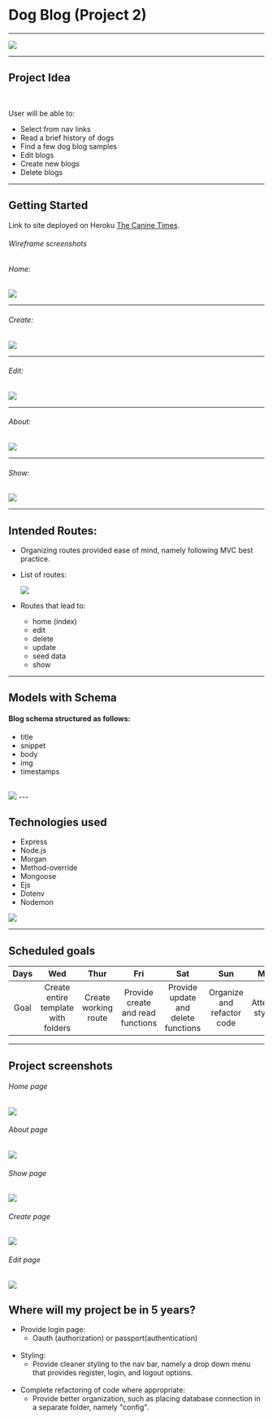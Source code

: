 # Dog Blog (Project 2)
---
<img src="https://media.istockphoto.com/photos/crazy-looking-black-and-white-border-collie-dog-say-looking-intently-picture-id1213516345?k=20&m=1213516345&s=612x612&w=0&h=_XUSwcrXe5HjI2QEby0ex6Tl1fB_YJUzUU8o2cUt0YA=">

---
## Project Idea
<br>

User will be able to:

- Select from nav links
- Read a brief history of dogs
- Find a few dog blog samples
- Edit blogs
- Create new blogs
- Delete blogs

---

## Getting Started

Link to site deployed on Heroku [The Canine Times](https://dog-blog-1217.herokuapp.com/blogs).


###### Wireframe screenshots

###### Home:
<img src="https://i.imgur.com/GsjKWmW.png">

---
###### Create:
<img src="https://i.imgur.com/lL2Baxn.png">

---
###### Edit:
<img src="https://i.imgur.com/GHksHxn.png">

---
###### About:
<img src="https://i.imgur.com/oCEhqqN.png">

---
###### Show:
<img src="https://i.imgur.com/ttx64ut.png">

---

## Intended Routes:

- Organizing routes provided ease of mind, namely following MVC best practice.

- List of routes:

	<img src="https://i.imgur.com/B3OIa05.png">

- Routes that lead to:
  - home (index)
  - edit
  - delete
  - update
  - seed data
  - show
---

## Models with Schema

#### Blog schema structured as follows:

- title
- snippet
- body
- img
- timestamps
<br>
<img src="https://i.imgur.com/xtS6YVf.png">
---

## Technologies used

- Express
- Node.js
- Morgan
- Method-override
- Mongoose
- Ejs
- Dotenv
- Nodemon

<img src="https://i.imgur.com/shVohx0.png">

---
## Scheduled goals

| Days | Wed | Thur | Fri | Sat | Sun | Mon | Tue | Wed |
| :---: | :---: | :---: | :---: | :---: | :---: | :---: | :---: | :---: |
| Goal | Create entire template with folders | Create working route | Provide create and read functions | Provide update and delete functions | Organize and refactor code  | Attempt styling | Deploy to Heroku | Prepare project presentation |
---
## Project screenshots
###### Home page
<img src="https://i.imgur.com/5fcHV4M.png">

###### About page
<img src="https://i.imgur.com/8DY5iC1.png">

###### Show page
<img src="https://i.imgur.com/21BiaiG.png">

###### Create page
<img src="https://i.imgur.com/ysr0bCU.png">

###### Edit page
<img src="https://i.imgur.com/VoN7erR.png">

## Where will my project be in 5 years?
- Provide login page:
    - Oauth (authorization) or passport(authentication)
    <br>
- Styling:
    - Provide cleaner styling to the nav bar, namely a drop down menu that provides register, login, and logout options.
    <br>
- Complete refactoring of code where appropriate:
    - Provide better organization, such as placing database connection in a separate folder, namely "config".